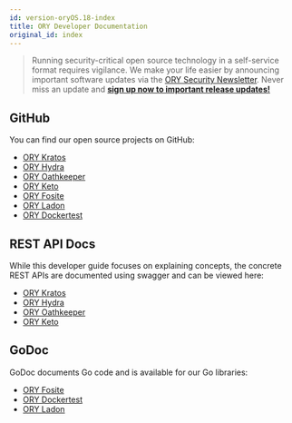 ```yaml
---
id: version-oryOS.18-index
title: ORY Developer Documentation
original_id: index
---
```


> Running security-critical open source technology in a self-service format
> requires vigilance. We make your life easier by announcing important software
> updates via the
> [ORY Security Newsletter](https://ory.us10.list-manage.com/subscribe?u=ffb1a878e4ec6c0ed312a3480&id=f605a41b53).
> Never miss an update and
> **[sign up now to important release updates!](https://ory.us10.list-manage.com/subscribe?u=ffb1a878e4ec6c0ed312a3480&id=f605a41b53)**

## GitHub

You can find our open source projects on GitHub:

- [ORY Kratos](https://github.com/ory/kratos)
- [ORY Hydra](https://github.com/ory/hydra)
- [ORY Oathkeeper](https://github.com/ory/oathkeeper)
- [ORY Keto](https://github.com/ory/keto)
- [ORY Fosite](https://github.com/ory/fosite)
- [ORY Ladon](https://github.com/ory/ladon)
- [ORY Dockertest](https://github.com/ory/dockertest)

## REST API Docs

While this developer guide focuses on explaining concepts, the concrete REST
APIs are documented using swagger and can be viewed here:

- [ORY Kratos](kratos/sdk/api.md)
- [ORY Hydra](hydra/sdk/api.md)
- [ORY Oathkeeper](oathkeeper/sdk/api.md)
- [ORY Keto](keto/sdk/api.md)

## GoDoc

GoDoc documents Go code and is available for our Go libraries:

- [ORY Fosite](https://godoc.org/github.com/ory/fosite)
- [ORY Dockertest](https://godoc.org/github.com/ory/dockertest)
- [ORY Ladon](https://godoc.org/github.com/ory/ladon)
